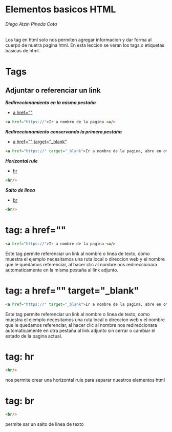 # Elementos basicos HTML
###### Diego Atzin Pineda Cota

Los tag en html solo nos permiten agregar informacion y dar forma al cuerpo de nuetra pagina html.
En esta leccion se veran los tags o etiquetas basicas de html.

# Tags

## Adjuntar o referenciar un link
***Redireccionamiento en la misma pestaña***
- [a href=""](https://github.com/smars1/Re-Start/tree/main/Universidad%20Desarrollo%20Web/Html/Leccion_2#tag-a-href)
```html
<a href="https://">Ir a nombre de la pagina <a/>
```

***Redireccionamiento conservando la primera pestaña***
- [a href="" target="_blank"](https://github.com/smars1/Re-Start/edit/main/Universidad%20Desarrollo%20Web/Html/Leccion_2#tag-a-href-target_blank)
```html
<a href="https://" target="_blank">Ir a nombre de la pagina, abre en otra pestaña <a/>
```

***Horizontal rule***
- [hr](https://github.com/smars1/Re-Start/edit/main/Universidad%20Desarrollo%20Web/Html/Leccion_2#tag-hr)
```html
<hr/> 
```

***Salto de linea***
- [br](https://github.com/smars1/Re-Start/edit/main/Universidad%20Desarrollo%20Web/Html/Leccion_2#tag-br)
```html
<br/>
```




# tag: a href=""
```html
<a href="https://">Ir a nombre de la pagina <a/>
```
Este tag permite referenciar un link al nombre o linea de texto, como muestra el ejemplo necesitamos una ruta local o direccion web y el nombre que le quedamos referenciar, al hacer clic al nombre nos redireccionara automaticamente en la misma pestaña al link adjunto.

# tag: a href="" target="_blank"
```html
<a href="https://" target="_blank">Ir a nombre de la pagina, abre en otra pestaña <a/>
```
Este tag permite referenciar un link al nombre o linea de texto, como muestra el ejemplo necesitamos una ruta local o direccion web y el nombre que le quedamos referenciar, al hacer clic al nombre nos redireccionara automaticamente en otra pestaña al link adjunto sin cerrar o cambiar el estado de la pagina actual.

# tag: hr
```html
<hr/> 
```
nos permite crear una horizontal rule para separar nuestros elementos html 

# tag: br
```html
<br/>
```
permite sar un salto de linea de texto


